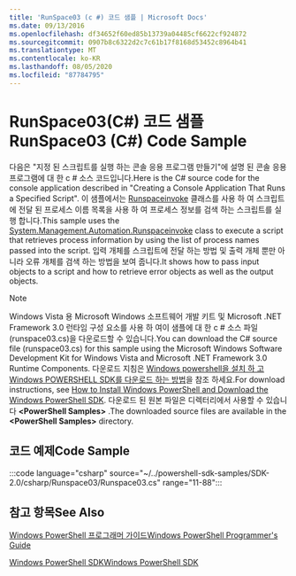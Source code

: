 ```yaml
---
title: 'RunSpace03 (c #) 코드 샘플 | Microsoft Docs'
ms.date: 09/13/2016
ms.openlocfilehash: df34652f60ed85b13739a04485cf6622cf924872
ms.sourcegitcommit: 0907b8c6322d2c7c61b17f8168d53452c8964b41
ms.translationtype: MT
ms.contentlocale: ko-KR
ms.lasthandoff: 08/05/2020
ms.locfileid: "87784795"
---
```

# <a name="runspace03-c-code-sample"></a><span data-ttu-id="3f4ad-102">RunSpace03(C#) 코드 샘플</span><span class="sxs-lookup"><span data-stu-id="3f4ad-102">RunSpace03 (C#) Code Sample</span></span>

<span data-ttu-id="3f4ad-103">다음은 "지정 된 스크립트를 실행 하는 콘솔 응용 프로그램 만들기"에 설명 된 콘솔 응용 프로그램에 대 한 c # 소스 코드입니다.</span><span class="sxs-lookup"><span data-stu-id="3f4ad-103">Here is the C# source code for the console application described in "Creating a Console Application That Runs a Specified Script".</span></span> <span data-ttu-id="3f4ad-104">이 샘플에서는 [Runspaceinvoke](/dotnet/api/System.Management.Automation.RunspaceInvoke) 클래스를 사용 하 여 스크립트에 전달 된 프로세스 이름 목록을 사용 하 여 프로세스 정보를 검색 하는 스크립트를 실행 합니다.</span><span class="sxs-lookup"><span data-stu-id="3f4ad-104">This sample uses the [System.Management.Automation.Runspaceinvoke](/dotnet/api/System.Management.Automation.RunspaceInvoke) class to execute a script that retrieves process information by using the list of process names passed into the script.</span></span> <span data-ttu-id="3f4ad-105">입력 개체를 스크립트에 전달 하는 방법 및 출력 개체 뿐만 아니라 오류 개체를 검색 하는 방법을 보여 줍니다.</span><span class="sxs-lookup"><span data-stu-id="3f4ad-105">It shows how to pass input objects to a script and how to retrieve error objects as well as the output objects.</span></span>

> [!NOTE]
> <span data-ttu-id="3f4ad-106">Windows Vista 용 Microsoft Windows 소프트웨어 개발 키트 및 Microsoft .NET Framework 3.0 런타임 구성 요소를 사용 하 여이 샘플에 대 한 c # 소스 파일 (runspace03.cs)을 다운로드할 수 있습니다.</span><span class="sxs-lookup"><span data-stu-id="3f4ad-106">You can download the C# source file (runspace03.cs) for this sample using the Microsoft Windows Software Development Kit for Windows Vista and Microsoft .NET Framework 3.0 Runtime Components.</span></span> <span data-ttu-id="3f4ad-107">다운로드 지침은 [Windows powershell을 설치 하 고 Windows POWERSHELL SDK를 다운로드 하는 방법](/powershell/scripting/developer/installing-the-windows-powershell-sdk)을 참조 하세요.</span><span class="sxs-lookup"><span data-stu-id="3f4ad-107">For download instructions, see [How to Install Windows PowerShell and Download the Windows PowerShell SDK](/powershell/scripting/developer/installing-the-windows-powershell-sdk).</span></span>
> <span data-ttu-id="3f4ad-108">다운로드 된 원본 파일은 디렉터리에서 사용할 수 있습니다 **\<PowerShell Samples>** .</span><span class="sxs-lookup"><span data-stu-id="3f4ad-108">The downloaded source files are available in the **\<PowerShell Samples>** directory.</span></span>

## <a name="code-sample"></a><span data-ttu-id="3f4ad-109">코드 예제</span><span class="sxs-lookup"><span data-stu-id="3f4ad-109">Code Sample</span></span>

:::code language="csharp" source="~/../powershell-sdk-samples/SDK-2.0/csharp/Runspace03/Runspace03.cs" range="11-88":::

## <a name="see-also"></a><span data-ttu-id="3f4ad-110">참고 항목</span><span class="sxs-lookup"><span data-stu-id="3f4ad-110">See Also</span></span>

[<span data-ttu-id="3f4ad-111">Windows PowerShell 프로그래머 가이드</span><span class="sxs-lookup"><span data-stu-id="3f4ad-111">Windows PowerShell Programmer's Guide</span></span>](./windows-powershell-programmer-s-guide.md)

[<span data-ttu-id="3f4ad-112">Windows PowerShell SDK</span><span class="sxs-lookup"><span data-stu-id="3f4ad-112">Windows PowerShell SDK</span></span>](../windows-powershell-reference.md)
